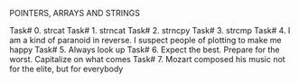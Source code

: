 POINTERS, ARRAYS AND STRINGS

Task# 0. strcat
Task# 1. strncat
Task# 2. strncpy
Task# 3. strcmp
Task# 4. I am a kind of paranoid in reverse. I suspect people of plotting to make me happy
Task# 5. Always look up
Task# 6. Expect the best. Prepare for the worst. Capitalize on what comes
Task# 7. Mozart composed his music not for the elite, but for everybody
